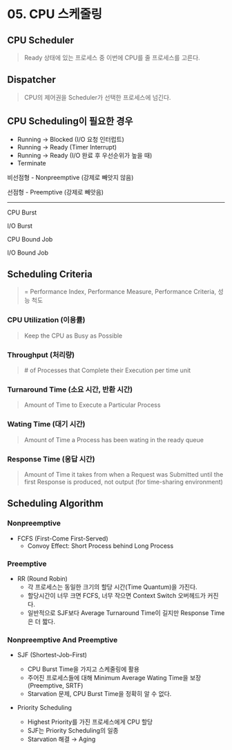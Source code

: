 # 05. CPU 스케줄링

## CPU Scheduler
> Ready 상태에 있는 프로세스 중 이번에 CPU를 줄 프로세스를 고른다.

## Dispatcher
> CPU의 제어권을 Scheduler가 선택한 프로세스에 넘긴다.

## CPU Scheduling이 필요한 경우
- Running → Blocked (I/O 요청 인터럽트)
- Running → Ready (Timer Interrupt)
- Running → Ready (I/O 완료 후 우선순위가 높을 때)
- Terminate

비선점형 - Nonpreemptive (강제로 빼앗지 않음)

선점형 - Preemptive (강제로 빼앗음)

---

CPU Burst

I/O Burst

CPU Bound Job

I/O Bound Job

## Scheduling Criteria
> = Performance Index, Performance Measure, Performance Criteria, 성능 척도

### CPU Utilization (이용률)
> Keep the CPU as Busy as Possible
### Throughput (처리량)
> \# of Processes that Complete their Execution per time unit
### Turnaround Time (소요 시간, 반환 시간)
> Amount of Time to Execute a Particular Process
### Wating Time (대기 시간)
> Amount of Time a Process has been wating in the ready queue
### Response Time (응답 시간)
> Amount of Time it takes from when a Request was Submitted until the first Response is produced, not output (for time-sharing environment)

## Scheduling Algorithm

### Nonpreemptive
- FCFS (First-Come First-Served)
  - Convoy Effect: Short Process behind Long Process

### Preemptive
- RR (Round Robin)
  - 각 프로세스는 동일한 크기의 할당 시간(Time Quantum)을 가진다.
  - 할당시간이 너무 크면 FCFS, 너무 작으면 Context Switch 오버헤드가 커진다.
  - 일반적으로 SJF보다 Average Turnaround Time이 길지만 Response Time은 더 짧다.

### Nonpreemptive And Preemptive
- SJF (Shortest-Job-First)
  - CPU Burst Time을 가지고 스케줄링에 활용
  - 주어진 프로세스들에 대해 Minimum Average Wating Time을 보장 (Preemptive, SRTF)
  - Starvation 문제, CPU Burst Time을 정확히 알 수 없다.

- Priority Scheduling
  - Highest Priority를 가진 프로세스에게 CPU 할당
  - SJF는 Priority Scheduling의 일종
  - Starvation 해결 → Aging
